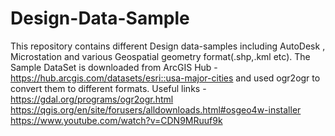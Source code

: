# Design-Data-Sample
This repository contains different Design data-samples including AutoDesk , Microstation and various Geospatial geometry format(.shp,.kml etc).
The Sample DataSet is downloaded from ArcGIS Hub - https://hub.arcgis.com/datasets/esri::usa-major-cities and used ogr2ogr to convert them to different formats.
Useful links -
https://gdal.org/programs/ogr2ogr.html
https://qgis.org/en/site/forusers/alldownloads.html#osgeo4w-installer
https://www.youtube.com/watch?v=CDN9MRuuf9k
